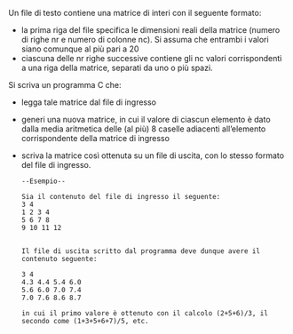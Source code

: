 Un file di testo contiene una matrice di interi con il seguente formato:
- la prima riga del file specifica le dimensioni reali della matrice (numero di righe nr e numero di colonne nc). Si assuma che entrambi i valori siano comunque al più pari a 20
- ciascuna delle nr righe successive contiene gli nc valori corrispondenti a una riga della matrice, separati da uno o più spazi.


Si scriva un programma C che:
- legga tale matrice dal file di ingresso
- generi una nuova matrice, in cui il valore di ciascun elemento è dato dalla media aritmetica delle (al più) 8 caselle adiacenti all’elemento corrispondente della matrice di ingresso
- scriva la matrice così ottenuta su un file di uscita, con lo stesso formato del file di ingresso.




      --Esempio--

      Sia il contenuto del file di ingresso il seguente:
      3 4
      1 2 3 4
      5 6 7 8
      9 10 11 12


      Il file di uscita scritto dal programma deve dunque avere il contenuto seguente:

      3 4
      4.3 4.4 5.4 6.0
      5.6 6.0 7.0 7.4
      7.0 7.6 8.6 8.7

      in cui il primo valore è ottenuto con il calcolo (2+5+6)/3, il secondo come (1+3+5+6+7)/5, etc.
